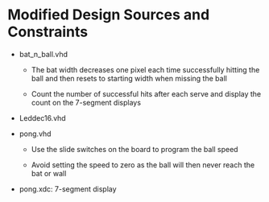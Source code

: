 # Modified Design Sources and Constraints

* bat_n_ball.vhd

  * The bat width decreases one pixel each time successfully hitting the ball and then resets to starting width when missing the ball
  
  * Count the number of successful hits after each serve and display the count on the 7-segment displays

* Leddec16.vhd

* pong.vhd

  * Use the slide switches on the board to program the ball speed

  * Avoid setting the speed to zero as the ball will then never reach the bat or wall

* pong.xdc: 7-segment display

